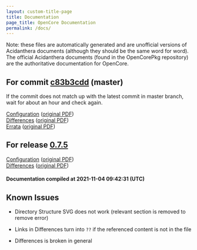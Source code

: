 ```yaml
---
layout: custom-title-page
title: Documentation
page_title: OpenCore Documentation
permalink: /docs/
---
```

Note: these files are automatically generated and are unofficial versions of Acidanthera documents (although they should be the same word for word). The official Acidanthera documents (found in the OpenCorePkg repository) are the authoritative documentation for OpenCore.

## For commit [c83b3cdd](https://github.com/acidanthera/OpenCorePkg/tree/c83b3cddb9a3a1b9dc00e1ae3c0e22ba3cd43e0d) (master)

If the commit does not match up with the latest commit in master branch, wait for about an hour and check again.

[Configuration](latest/Configuration.html) ([original PDF](https://github.com/acidanthera/OpenCorePkg/blob/c83b3cddb9a3a1b9dc00e1ae3c0e22ba3cd43e0d/Docs/Configuration.pdf))
<br>
[Differences](latest/Differences.html) ([original PDF](https://github.com/acidanthera/OpenCorePkg/blob/c83b3cddb9a3a1b9dc00e1ae3c0e22ba3cd43e0d/Docs/Differences/Differences.pdf))
<br>
[Errata](latest/Errata.html) ([original PDF](https://github.com/acidanthera/OpenCorePkg/blob/c83b3cddb9a3a1b9dc00e1ae3c0e22ba3cd43e0d/Docs/Errata/Errata.pdf))

## For release [0.7.5](https://github.com/acidanthera/OpenCorePkg/tree/0.7.5)

[Configuration](release/Configuration.html) ([original PDF](https://github.com/acidanthera/OpenCorePkg/blob/0.7.5/Docs/Configuration.pdf))
<br>
[Differences](release/Differences.html) ([original PDF](https://github.com/acidanthera/OpenCorePkg/blob/0.7.5/Docs/Differences/Differences.pdf))

#### Documentation compiled at 2021-11-04 09:42:31 (UTC)

## Known Issues

* Directory Structure SVG does not work (relevant section is removed to remove error)

* Links in Differences turn into `??` if the referenced content is not in the file

* Differences is broken in general
